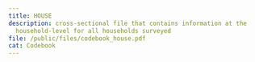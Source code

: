 ```yaml
---
title: HOUSE
description: cross-sectional file that contains information at the
  household-level for all households surveyed
file: /public/files/codebook_house.pdf
cat: Codebook
---
```

